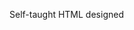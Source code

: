 Self-taught HTML designed
              
 
 
 
      
 
 
                                                                                                                                                                    